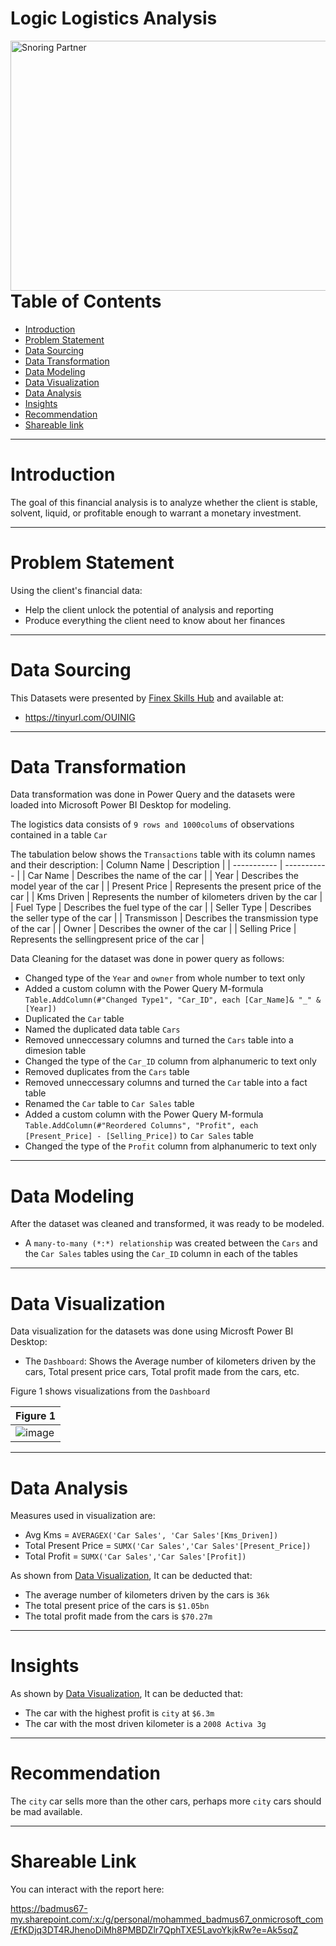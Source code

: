 # Logic Logistics Analysis

<img align="right" alt="Snoring Partner" width="1000" height = "400" src="https://i0.wp.com/leonine.com.ng/new/wp-content/uploads/2020/03/Leonine-Advisory-Page-Routine-Advisory-Services.jpg?resize=1024%2C729&ssl=1">

---


# Table of Contents

- [Introduction](https://github.com/globalsmile/Logic-Logistics-Report#introduction)
- [Problem Statement](https://github.com/globalsmile/Logic-Logistics-Report#Problem-Statement)
- [Data Sourcing](https://github.com/globalsmile/Logic-Logistics-Report#Data-Sourcing)
- [Data Transformation](https://github.com/globalsmile/Logic-Logistics-Report#Data-Transformation)
- [Data Modeling](https://github.com/globalsmile/Logic-Logistics-Report#Data-Modeling)
- [Data Visualization](https://github.com/globalsmile/Logic-Logistics-Report#Data-Visualization)
- [Data Analysis](https://github.com/globalsmile/Logic-Logistics-Report#Data-Analysis)
- [Insights](https://github.com/globalsmile/Logic-Logistics-Report#Insights)
- [Recommendation](https://github.com/globalsmile/Logic-Logistics-Report#Recommendation)
- [Shareable link](https://github.com/globalsmile/Logic-Logistics-Report#Shareable-Link)


---

# Introduction

The goal of this financial analysis is to analyze whether the client is stable, solvent, liquid, or profitable enough to warrant a monetary investment. 


---

# Problem Statement

Using the client's financial data:
- Help the client unlock the potential of analysis and reporting
- Produce everything the client need to know about her finances

---

# Data Sourcing

This Datasets were presented by [Finex Skills Hub](https://www.finexskillshub.com) and available at:

- https://tinyurl.com/OUINIG

---

# Data Transformation

Data transformation was done in Power Query and the datasets were loaded into Microsoft Power BI Desktop for modeling.

The logistics data consists of  `9 rows and 1000colums` of observations contained in a table `Car`


The tabulation below shows the `Transactions` table with its column names and their description:
| Column Name | Description |
| ----------- | ----------- |
| Car Name | Describes the name of the car |
| Year | Describes the model year of the car |
| Present Price | Represents the present price of the car |
| Kms Driven | Represents the number of kilometers driven by the car |
| Fuel Type | Describes the fuel type of the car |
| Seller Type | Describes the seller type of the car |
| Transmisson | Describes the transmission type of the car |
| Owner | Describes the owner of the car |
| Selling Price | Represents the sellingpresent price of the car |


Data Cleaning for the dataset was done in power query as follows:

- Changed type of the  `Year` and `owner` from whole number to text only
- Added a custom column with the Power Query M-formula `Table.AddColumn(#"Changed Type1", "Car_ID", each [Car_Name]& "_" &[Year])`
- Duplicated the `Car` table
- Named the duplicated data table `Cars`
- Removed unneccessary columns and turned the `Cars` table into a dimesion table
- Changed the type of the `Car_ID` column from alphanumeric to text only
- Removed duplicates from the `Cars` table
- Removed unneccessary columns and turned the `Car` table into a fact table
- Renamed the `Car` table to `Car Sales` table
- Added a custom column with the Power Query M-formula `Table.AddColumn(#"Reordered Columns", "Profit", each [Present_Price] - [Selling_Price])`  to `Car Sales` table
- Changed the type of the `Profit` column from alphanumeric to text only


---

# Data Modeling

After the dataset was cleaned and transformed, it was ready to be modeled.

- A `many-to-many (*:*) relationship` was created between the `Cars` and the `Car Sales` tables using the `Car_ID` column in each of the tables

---

# Data Visualization

Data visualization for the datasets was done using Microsft Power BI Desktop:

- The `Dashboard`: Shows the Average number of kilometers driven by the cars, Total present price cars, Total profit made from the cars, etc.

Figure 1 shows visualizations from  the `Dashboard`

| Figure 1 |
| ----------- |
| ![image](https://user-images.githubusercontent.com/106287208/183564662-5a1714c7-610e-45f7-be17-6ae94c6a4628.png) |

---

# Data Analysis

Measures used in visualization are:

- Avg Kms = `AVERAGEX('Car Sales', 'Car Sales'[Kms_Driven])`
- Total Present Price = `SUMX('Car Sales','Car Sales'[Present_Price])`
- Total Profit = `SUMX('Car Sales','Car Sales'[Profit])`


As shown from [Data Visualization](https://github.com/globalsmile/Logic-Logistics-Report#Data-Visualization), It can be deducted that:

- The average number of kilometers driven by the cars is `36k`
- The total present price of the cars is `$1.05bn`
- The total profit made from the cars is  `$70.27m`

---

# Insights

As shown by [Data Visualization](https://github.com/globalsmile/Logic-Logistics-Report#Data-Visualization), It can be deducted that:

- The car with the highest profit is `city` at `$6.3m` 
- The car with the most driven kilometer is a `2008 Activa 3g`

---

# Recommendation

The `city` car sells more than the other cars, perhaps more `city` cars should be mad available.

---

# Shareable Link

You can interact with the report here: 

https://badmus67-my.sharepoint.com/:x:/g/personal/mohammed_badmus67_onmicrosoft_com/EfKDjq3DT4RJhenoDiMh8PMBDZlr7QphTXE5LavoYkjkRw?e=Ak5sqZ
